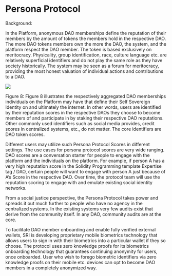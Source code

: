 # Persona Protocol

Background:

In the Platform, anonymous DAO memberships define the reputation of their members by the amount of tokens the members hold in the respective DAO. The more DAO tokens members own the more the DAO, the system, and the platform respect the DAO member. The token is based exclusively on meritocracy. Physicality, group identification, race, culture language etc. are relatively superficial identifiers and do not play the same role as they have society historically. The system may be seen as a forum for meritocracy, providing the most honest valuation of individual actions and contributions to a DAO.  
  


![](https://lh4.googleusercontent.com/sw8z1iNbFs3QWp5YyZ92UlCvu9_gZgc7zis7-Rnrcr2c-y-19R5ndrRWJWdxgWMkHEaYHVDXGnVAWowMiOEi7VnWz1RwXNVEp_vH8x9uWncr67EmVE_Yec8lWKzYKATgS-k0wzA9)

Figure 8:  Figure 8 illustrates the respectively aggregated DAO memberships individuals on the Platform may have that define their Self Sovereign Identity on and ultimately the internet. In other words, users are identified by their reputation scores in the respective DAOs they choose to become members of and participate in by staking their respective DAO reputations. Other commonly used identifiers such as social media provides, credit scores in centralized systems, etc., do not matter. The core identifiers are DAO token scores.  


Different users may utilize such Persona Protocol Scores in different settings. The use cases for persona protocol scores are very wide ranging. DAO scores are a conversation starter for people to engage with the platform and the individuals on the platform. For example, if person A has a very high reputation score in the Solidity Programming template Expertise tag / DAO, certain people will want to engage with person A just because of A’s Score in the respective DAO. Over time, the protocol team will use the reputation scoring to engage with and emulate existing social identity networks.  


From a social justice perspective, the Persona Protocol takes power and spreads it out much further to people who have no agency in the centralized systems. In the existing systems very few audits exist that derive from the community itself. In any DAO, community audits are at the core.  
  
  


To facilitate DAO member onboarding and enable fully verified external wallets, SRI is developing proprietary mobile biometrics technology that allows users to sign in with their biometrics into a particular wallet if they so choose. The protocol uses zero knowledge proofs for its biometrics onboarding technology that guarantees continuing anonymity for users, once onboarded. User who wish to forego biometric identifiers via zero knowledge proofs on their mobile etc. devices can opt to become DAO members in a completely anonymized way.  


